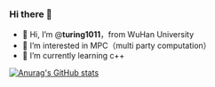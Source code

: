 ### Hi there 👋

<!--
**turing1011/turing1011** is a ✨ _special_ ✨ repository because its `README.md` (this file) appears on your GitHub profile.

Here are some ideas to get you started:

- 🔭 I’m currently working on ...
- 🌱 I’m currently learning ...
- 👯 I’m looking to collaborate on ...
- 🤔 I’m looking for help with ...
- 💬 Ask me about ...
- 📫 How to reach me: ...
- 😄 Pronouns: ...
- ⚡ Fun fact: ...
-->
- 👋 Hi, I’m @**turing1011**，from WuHan University
- 👀 I’m interested in MPC（multi party computation）
- 🌱 I’m currently learning c++
  
[![Anurag's GitHub stats](https://github-readme-stats.vercel.app/api?username=turing1011)](https://github.com/anuraghazra/github-readme-stats)

